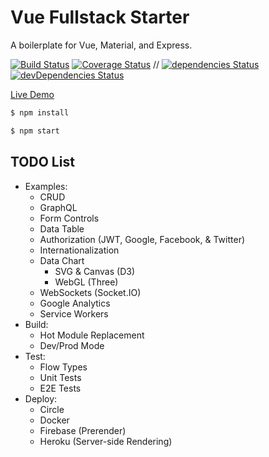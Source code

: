 # Vue Fullstack Starter

A boilerplate for Vue, Material, and Express.

[![Build Status](https://img.shields.io/circleci/project/Shyam-Chen/Vue-Fullstack-Starter/master.svg)](https://circleci.com/gh/Shyam-Chen/Vue-Fullstack-Starter)
[![Coverage Status](https://img.shields.io/codecov/c/github/Shyam-Chen/Vue-Fullstack-Starter/master.svg)](https://codecov.io/gh/Shyam-Chen/Vue-Fullstack-Starter)
 //
[![dependencies Status](https://david-dm.org/Shyam-Chen/Vue-Fullstack-Starter/status.svg)](https://david-dm.org/Shyam-Chen/Vue-Fullstack-Starter)
[![devDependencies Status](https://david-dm.org/Shyam-Chen/Vue-Fullstack-Starter/dev-status.svg)](https://david-dm.org/Shyam-Chen/Vue-Fullstack-Starter?type=dev)

[Live Demo](https://vue-by-example.firebaseapp.com/)

```bash
$ npm install
```

```bash
$ npm start
```

## TODO List

* Examples:
  * CRUD
  * GraphQL
  * Form Controls
  * Data Table
  * Authorization (JWT, Google, Facebook, & Twitter)
  * Internationalization
  * Data Chart
    * SVG & Canvas (D3)
    * WebGL (Three)
  * WebSockets (Socket.IO)
  * Google Analytics
  * Service Workers
* Build:
  * Hot Module Replacement
  * Dev/Prod Mode
* Test:
  * Flow Types
  * Unit Tests
  * E2E Tests
* Deploy:
  * Circle
  * Docker
  * Firebase (Prerender)
  * Heroku (Server-side Rendering)
